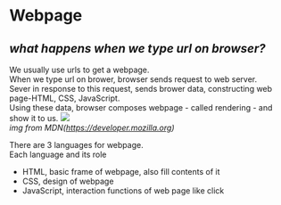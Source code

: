 # **Webpage**

## *what happens when we type url on browser?*
We usually use urls to get a webpage.   
When we type url on brower, browser sends request to web server.   
Sever in response to this request, sends brower data, constructing web page-HTML, CSS, JavaScript.   
Using these data, browser composes webpage - called rendering - and show it to us. 
![](https://developer.mozilla.org/en-US/docs/Learn/Server-side/First_steps/Client-Server_overview/basic_static_app_server.png)   
*img from MDN(https://developer.mozilla.org)*   

There are 3 languages for webpage.   
Each language and its role      
- HTML, basic frame of webpage, also fill contents of it
- CSS, design of webpage
- JavaScript, interaction functions of web page like click
